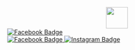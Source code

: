 <div id="header" align="center">
  <img src="giphy.com/gifs/kpop-ive-rei-hnYvGTo7gQwouQFru4" width="50"/>
</div>

<div id="badges">
  <a href="https://open.spotify.com/user/31a6jmcd7rozmqxgxpqjsc5akpz4">
    <img src="https://img.shields.io/badge/Spotify-1ED760?logo=spotify&logoColor=white))" alt="Facebook Badge"/>
  </a>
  
<div id="badges">
  <a href="https://www.facebook.com/profile.php?id=100085535657818">
    <img src="https://img.shields.io/badge/Facebook-%231877F2.svg?logo=Facebook&logoColor=white" alt="Facebook Badge"/>
  </a>
  
  <a href="https://www.instagram.com/thivxvvi/">
    <img src="https://img.shields.io/badge/Instagram-%23E4405F.svg?logo=Instagram&logoColor=white" alt="Instagram Badge"/>
  </a>
  
</div>
